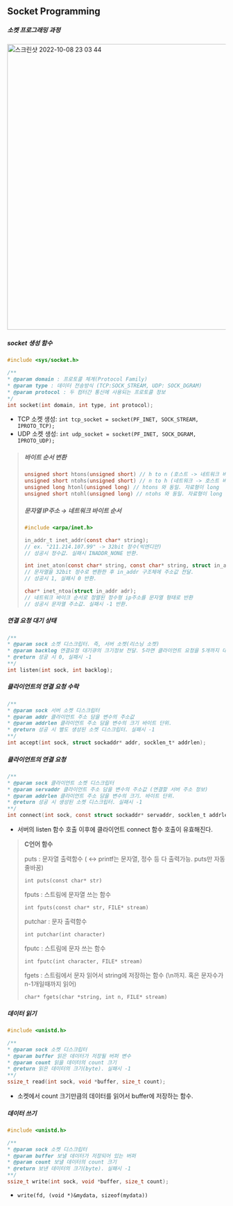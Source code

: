 

## Socket Programming

##### 소켓 프로그래밍 과정

<img width="658" alt="스크린샷 2022-10-08 23 03 44" src="https://user-images.githubusercontent.com/67703882/194759136-bf94e6ac-0179-422e-a0c2-1b1a11261489.png"> 

##### socket 생성 함수

```c
#include <sys/socket.h>

/**
* @param domain : 프로토콜 체계(Protocol Family) 
* @param type : 데이터 전송방식 (TCP:SOCK_STREAM, UDP: SOCK_DGRAM)
* @param protocol : 두 컴터간 통신에 사용되는 프로토콜 정보
*/
int socket(int domain, int type, int protocol);
```

- TCP 소켓 생성: `int tcp_socket = socket(PF_INET, SOCK_STREAM, IPROTO_TCP);`
- UDP 소켓 생성: `int udp_socket = socket(PF_INET, SOCK_DGRAM, IPROTO_UDP);`



> ##### 바이트 순서 변환
>
> ```c
> unsigned short htons(unsigned short) // h to n (호스트 -> 네트워크 바이트 순서)
> unsigned short ntohs(unsigned short) // n to h (네트워크 -> 호스트 바이트 순서)
> unsigned long htonl(unsigned long) // htons 와 동일. 자료형이 long
> unsigned short ntohl(unsigned long) // ntohs 와 동일. 자료형이 long
> ```
>
> ##### 문자열 IP주소 → 네트워크 바이트 순서
>
> ```c
> #include <arpa/inet.h>
> 
> in_addr_t inet_addr(const char* string); 
> // ex. "211.214.107.99" -> 32bit 정수(빅엔디안)
> // 성공시 정수값. 실패시 INADDR_NONE 반환.
> 
> int inet_aton(const char* string, const char* string, struct in_addr* addr);
> // 문자열을 32bit 정수로 변환한 후 in_addr 구조체에 주소값 전달. 
> // 성공시 1, 실패시 0 반환. 
> 
> char* inet_ntoa(struct in_addr adr);
> // 네트워크 바이크 순서로 정렬된 정수형 ip주소를 문자열 형태로 반환
> // 성공시 문자열 주소값. 실패시 -1 반환.
> ```



##### 연결 요청 대기 상태

```c
/**
* @param sock 소켓 디스크립터. 즉, 서버 소켓(리스닝 소켓)
* @param backlog 연결요청 대기큐의 크기정보 전달. 5라면 클라이언트 요청을 5개까지 대기시킬 수 있음.
* @return 성공 시 0, 실패시 -1
**/
int listen(int sock, int backlog);
```



##### 클라이언트의 연결 요청 수락

```c
/**
* @param sock 서버 소켓 디스크립터
* @param addr 클라이언트 주소 담을 변수의 주소값 
* @param addrlen 클라이언트 주소 담을 변수의 크기 바이트 단위.
* @return 성공 시 별도 생성된 소켓 디스크립터. 실패시 -1
**/
int accept(int sock, struct sockaddr* addr, socklen_t* addrlen);
```



##### 클라이언트의 연결 요청

```c
/**
* @param sock 클라이언트 소켓 디스크립터
* @param servaddr 클라이언트 주소 담을 변수의 주소값 (연결할 서버 주소 정보)
* @param addrlen 클라이언트 주소 담을 변수의 크기. 바이트 단위.
* @return 성공 시 생성된 소켓 디스크립터. 실패시 -1
**/
int connect(int sock, const struct sockaddr* servaddr, socklen_t addrlen);
```

- 서버의 listen 함수 호출 이후에 클라이언트 connect 함수 호출이 유효해진다.



>  **C언어 함수**
>
> puts : 문자열 출력함수 ( ↔ printf는 문자열, 정수 등 다 출력가능. puts만 자동 줄바꿈)
>
> ```
> int puts(const char* str)
> ```
>
> fputs : 스트림에 문자열 쓰는 함수
>
> ```
> int fputs(const char* str, FILE* stream)
> ```
>
> putchar : 문자 출력함수
>
> ```
> int putchar(int character)
> ```
>
> fputc : 스트림에 문자 쓰는 함수
>
> ```
> int fputc(int character, FILE* stream)
> ```
>
> fgets : 스트림에서 문자 읽어서 string에 저장하는 함수 (\n까지. 혹은 문자수가 n-1개일때까지 읽어)
>
> ```
> char* fgets(char *string, int n, FILE* stream)
> ```



##### 데이터 읽기

```c
#include <unistd.h>

/**
* @param sock 소켓 디스크립터 
* @param buffer 읽은 데이터가 저장될 버퍼 변수
* @param count 읽을 데이터의 count 크기
* @return 읽은 데이터의 크기(byte). 실패시 -1
**/
ssize_t read(int sock, void *buffer, size_t count);
```

- 소켓에서 count 크기만큼의 데이터를 읽어서 buffer에 저장하는 함수.



##### 데이터 쓰기

```c
#include <unistd.h>

/**
* @param sock 소켓 디스크립터 
* @param buffer 보낼 데이터가 저장되어 있는 버퍼
* @param count 보낼 데이터의 count 크기
* @return 보낸 데이터의 크기(byte). 실패시 -1
**/
ssize_t write(int sock, void *buffer, size_t count);
```

- `write(fd, (void *)&mydata, sizeof(mydata))`